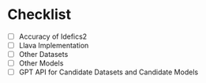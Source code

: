 # Checklist

- [ ] Accuracy of Idefics2  
- [ ] Llava Implementation  
- [ ] Other Datasets  
- [ ] Other Models  
- [ ] GPT API for Candidate Datasets and Candidate Models  
